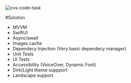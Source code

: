 ![cvs-code-task](https://github.com/user-attachments/assets/fa1fbf74-5ebf-4252-83ff-b01b0f3fd7e3)

#Solution

- MVVM
- SwiftUI
- Async/await
- Images cache
- Dependecy Injection (Very basic dependecy manager)
- Unit Tests
- UI Tests
- Accessibility (VoiceOver, Dynamic Font)
- Dirk/Light theme suppport
- Landscape support
